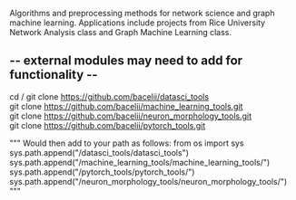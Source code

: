 Algorithms and preprocessing methods for network science and graph machine learning. Applications include projects from Rice University Network Analysis class and Graph Machine Learning class.


## -- external modules may need to add for functionality --
cd /
git clone https://github.com/bacelii/datasci_tools  
git clone https://github.com/bacelii/machine_learning_tools.git  
git clone https://github.com/bacelii/neuron_morphology_tools.git  
git clone https://github.com/bacelii/pytorch_tools.git  

"""
Would then add to your path as follows: 
from os import sys  
sys.path.append("/datasci_tools/datasci_tools")  
sys.path.append("/machine_learning_tools/machine_learning_tools/")  
sys.path.append("/pytorch_tools/pytorch_tools/")  
sys.path.append("/neuron_morphology_tools/neuron_morphology_tools/")
"""
